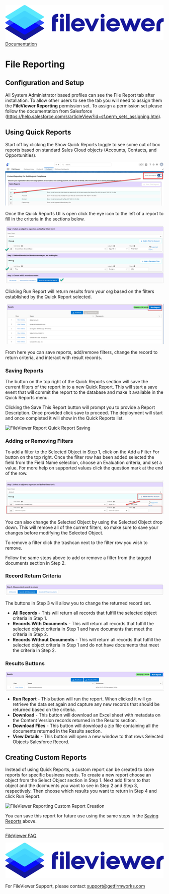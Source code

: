 ![](./quickStartImages/fileviewer.png)
[Documentation](index.md)

# File Reporting

## Configuration and Setup

All System Administrator based profiles can see the File Report tab after installation. To allow other users to see the tab you will need to assign them the **FileViewer Reporting** permission set. To assign a permission set please follow the documentation from Salesforce (https://help.salesforce.com/s/articleView?id=sf.perm_sets_assigning.htm).

## Using Quick Reports

Start off by clicking the Show Quick Reports toggle to see some out of box reports based on standard Sales Cloud objects (Accounts, Contacts, and Opportunities). 

![FileViewer Report Quick Reports](images/fileviewer-reporting-quick-reports1.png)

Once the Quick Reports UI is open click the eye icon to the left of a report to fill in the criteria in the sections below.

![FileViewer Report Quick Report Filters](images/fileviewer-reporting-quick-reports2.png)

Clicking Run Report will return results from your org based on the filters established by the Quick Report selected.

![FileViewer Report Quick Report Results](images/fileviewer-reporting-quick-reports3.png)

From here you can save reports, add/remove filters, change the record to return criteria, and interact with result records.

### Saving Reports
The button on the top right of the Quick Reports section will save the current filters of the report in to a new Quick Report. This will start a save event that will commit the report to the database and make it available in the Quick Reports menu.

Clicking the Save This Report button will prompt you to provide a Report Description. Once provided click save to proceed. The deployment will start and once completed it will show in the Quick Reports list.

![FileViewer Report Quick Report Saving](images/fileviewer-reporting-saving1.gif)

### Adding or Removing Filters

To add a filter to the Selected Object in Step 1, click on the Add a Filter For <Selected Object Label> button on the top right. Once the filter row has been added selected the field from the Field Name selection, choose an Evaluation criteria, and set a value. For more help on supported values click the question mark at the end of the row.

![FileViewer Reporting Filters](images/fileviewer-reporting-filters1.png)

You can also change the Selected Object by using the Selected Object drop down. This will remove all of the current filters, so make sure to save your changes before modifying the Selected Object.

To remove a filter click the trashcan next to the filter row you wish to remove. 

Follow the same steps above to add or remove a filter from the tagged documents section in Step 2.

### Record Return Criteria

![FileViewer Reporting Included Records](images/fileviewer-reporting-included-records1.png)

The buttons in Step 3 will allow you to change the returned record set. 

- **All Records** - This will return all records that fulfill the selected object criteria in Step 1.
- **Records With Documents** - This will return all records that fulfill the selected object criteria in Step 1 and have documents that meet the criteria in Step 2.
- **Records Without Documents** - This will return all records that fulfill the selected object criteria in Step 1 and do not have documents that meet the criteria in Step 2. 

### Results Buttons

![FileViewer Reporting Results](images/fileviewer-reporting-download1.png)

- **Run Report** -  This button will run the report. When clicked it will go retrieve the data set again and capture any new records that should be returned based on the criteria.
- **Download** - This button will download an Excel sheet with metadata on the Content Version records returned in the Results section.
- **Download Files** - This button will download a zip file containing all the documents returned in the Results section.
- **View Details** - This button will open a new window to that rows Selected Objects Salesforce Record.
## Creating Custom Reports

Instead of using Quick Reports, a custom report can be created to store reports for specific business needs. To create a new report choose an object from the Select Object section in Step 1. Next add filters to that object and the docmuents you want to see in Step 2 and Step 3, respectively. Then choose which results you want to return in Step 4 and click Run Report.

![FileViewer Reporting Custom Report Creation](images/fileviewer-reporting-custom-reports1.gif)

You can save this report for future use using the same steps in the [Saving Reports](#saving-reports) above.

___

[FileViewer FAQ](https://getfirmworks.com/#faq)

![](./quickStartImages/image1.jpeg)

For FileViewer Support, please contact <support@getfirmworks.com>
